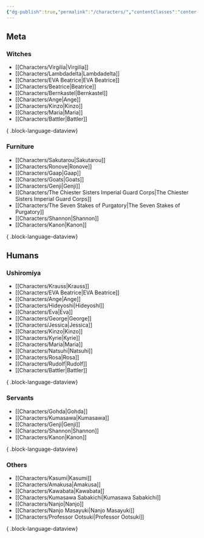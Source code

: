 ```yaml
---
{"dg-publish":true,"permalink":"/characters/","contentClasses":"center-headings red-truth red-links blue-truth"}
---
```


## Meta

### Witches
- [[Characters/Virgilia\|Virgilia]]
- [[Characters/Lambdadelta\|Lambdadelta]]
- [[Characters/EVA Beatrice\|EVA Beatrice]]
- [[Characters/Beatrice\|Beatrice]]
- [[Characters/Bernkastel\|Bernkastel]]
- [[Characters/Ange\|Ange]]
- [[Characters/Kinzo\|Kinzo]]
- [[Characters/Maria\|Maria]]
- [[Characters/Battler\|Battler]]

{ .block-language-dataview}

### Furniture
- [[Characters/Sakutarou\|Sakutarou]]
- [[Characters/Ronove\|Ronove]]
- [[Characters/Gaap\|Gaap]]
- [[Characters/Goats\|Goats]]
- [[Characters/Genji\|Genji]]
- [[Characters/The Chiester Sisters Imperial Guard Corps\|The Chiester Sisters Imperial Guard Corps]]
- [[Characters/The Seven Stakes of Purgatory\|The Seven Stakes of Purgatory]]
- [[Characters/Shannon\|Shannon]]
- [[Characters/Kanon\|Kanon]]

{ .block-language-dataview}

## Humans
### Ushiromiya
- [[Characters/Krauss\|Krauss]]
- [[Characters/EVA Beatrice\|EVA Beatrice]]
- [[Characters/Ange\|Ange]]
- [[Characters/Hideyoshi\|Hideyoshi]]
- [[Characters/Eva\|Eva]]
- [[Characters/George\|George]]
- [[Characters/Jessica\|Jessica]]
- [[Characters/Kinzo\|Kinzo]]
- [[Characters/Kyrie\|Kyrie]]
- [[Characters/Maria\|Maria]]
- [[Characters/Natsuhi\|Natsuhi]]
- [[Characters/Rosa\|Rosa]]
- [[Characters/Rudolf\|Rudolf]]
- [[Characters/Battler\|Battler]]

{ .block-language-dataview}

### Servants

- [[Characters/Gohda\|Gohda]]
- [[Characters/Kumasawa\|Kumasawa]]
- [[Characters/Genji\|Genji]]
- [[Characters/Shannon\|Shannon]]
- [[Characters/Kanon\|Kanon]]

{ .block-language-dataview}

### Others
- [[Characters/Kasumi\|Kasumi]]
- [[Characters/Amakusa\|Amakusa]]
- [[Characters/Kawabata\|Kawabata]]
- [[Characters/Kumasawa Sabakichi\|Kumasawa Sabakichi]]
- [[Characters/Nanjo\|Nanjo]]
- [[Characters/Nanjo Masayuki\|Nanjo Masayuki]]
- [[Characters/Professor Ootsuki\|Professor Ootsuki]]

{ .block-language-dataview}